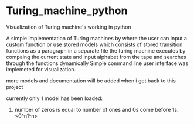 # Turing_machine_python
Visualization of Turing machine's working in python

A simple implementation of Turing machines by where the user can input a custom function 
or use stored models which consists of stored transition functions as a paragraph in a separate file
the turing machine executes by compaing the current state and input alphabet from the tape and searches through the functions dynamically
Simple command line user interface was implemeted for visualization.

more models and documentation will be added when i get back to this project

currently only 1 model has been loaded:
1. number of zeros is equal to number of ones and 0s come before 1s.  <0^n1^n>
